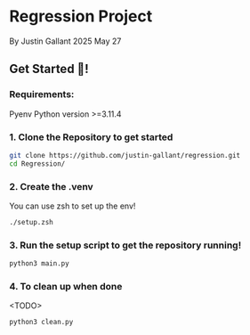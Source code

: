 # Regression Project
By Justin Gallant
2025 May 27

## Get Started 🚀!
### Requirements:
Pyenv
Python version >=3.11.4

### 1. Clone the Repository to get started
```zsh
git clone https://github.com/justin-gallant/regression.git
cd Regression/
```
### 2. Create the .venv
You can use zsh to set up the env!
```zsh
./setup.zsh
```
### 3. Run the setup script to get the repository running!
```zsh
python3 main.py
```

### 4. To clean up when done
\<TODO\>
```zsh
python3 clean.py
```


